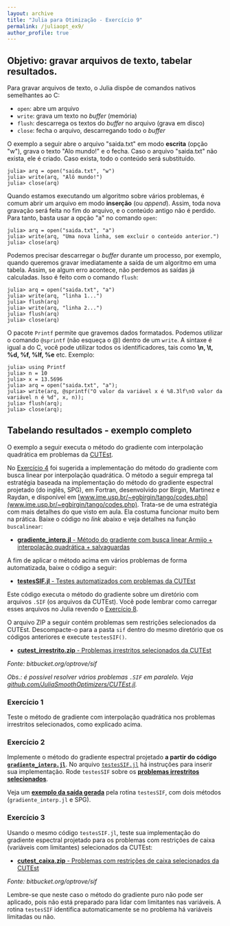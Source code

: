 ```yaml
---
layout: archive
title: "Julia para Otimização - Exercício 9"
permalink: /juliaopt_ex9/
author_profile: true
---
```


## Objetivo: gravar arquivos de texto, tabelar resultados.

Para gravar arquivos de texto, o Julia dispõe de comandos nativos semelhantes ao C:
- `open`: abre um arquivo
- `write`: grava um texto no *buffer* (memória)
- `flush`: descarrega os textos do *buffer* no arquivo (grava em disco)
- `close`: fecha o arquivo, descarregando todo o *buffer*

O exemplo a seguir abre o arquivo "saida.txt" em modo **escrita** (opção "w"), grava o texto "Alo mundo!" e o fecha. Caso o arquivo "saida.txt" não exista, ele é criado. Caso exista, todo o conteúdo será substituído.

~~~
julia> arq = open("saida.txt", "w")
julia> write(arq, "Alô mundo!")
julia> close(arq)
~~~

Quando estamos executando um algoritmo sobre vários problemas, é comum abrir um arquivo em modo **inserção** (ou *append*). Assim, toda nova gravação será feita no fim do arquivo, e o conteúdo antigo não é perdido. Para tanto, basta usar a opção "a" no comando `open`:

~~~
julia> arq = open("saida.txt", "a")
julia> write(arq, "Uma nova linha, sem excluir o conteúdo anterior.")
julia> close(arq)
~~~

Podemos precisar descarregar o *buffer* durante um processo, por exemplo, quando queremos gravar imediatamente a saída de um algoritmo em uma tabela. Assim, se algum erro acontece, não perdemos as saídas já calculadas. Isso é feito com o comando `flush`:

~~~
julia> arq = open("saida.txt", "a")
julia> write(arq, "linha 1...")
julia> flush(arq)
julia> write(arq, "linha 2...")
julia> flush(arq)
julia> close(arq)
~~~

O pacote `Printf` permite que gravemos dados formatados. Podemos utilizar o comando `@sprintf` (não esqueça o @) dentro de um `write`. A sintaxe é igual a do C, você pode utilizar todos os identificadores, tais como **\n, \t, %d, %f, %lf, %e** etc. Exemplo:

~~~
julia> using Printf
julia> n = 10
julia> x = 13.5696
julia> arq = open("saida.txt", "a");
julia> write(arq, @sprintf("O valor da variável x é %8.3lf\nO valor da variável n é %d", x, n));
julia> flush(arq);
julia> close(arq);
~~~

## Tabelando resultados - exemplo completo

O exemplo a seguir executa o método do gradiente com interpolação quadrática em problemas da [CUTEst](/juliaopt_ex8/).

No [Exercício 4](/juliaopt_ex4/) foi sugerida a implementação do método do gradiente com busca linear por interpolação quadrática. O método a seguir emprega tal estratégia baseada na implementação do método do gradiente espectral projetado (do inglês, SPG), em Fortran, desenvolvido por Birgin, Martinez e Raydan, e disponível em [www.ime.usp.br/~egbirgin/tango/codes.php](www.ime.usp.br/~egbirgin/tango/codes.php). Trata-se de uma estratégia com mais detalhes do que visto em aula. Ela costuma funcionar muito bem na prática. Baixe o código no *link* abaixo e veja detalhes na função `buscalinear`:

- [**gradiente_interp.jl** - Método do gradiente com busca linear Armijo + interpolação quadrática + salvaguardas](/files/julia/gradiente_interp.jl)

A fim de aplicar o método acima em vários problemas de forma automatizada, baixe o código a seguir:

- [**testesSIF.jl** - Testes automatizados com problemas da CUTEst](/files/julia/testesSIF.jl)

Este código executa o método do gradiente sobre um diretório com arquivos `.SIF` (os arquivos da CUTEst). Você pode lembrar como carregar esses arquivos no Julia revendo o [Exercício 8](/juliaopt_ex8/).

O arquivo ZIP a seguir contém problemas sem restrições selecionados da CUTEst. Descompacte-o para a pasta `sif` dentro do mesmo diretório que os códigos anteriores e execute `testesSIF()`.

- [**cutest_irrestrito.zip** - Problemas irrestritos selecionados da CUTEst](/files/julia/cutest_irrestrito.zip)

*Fonte: bitbucket.org/optrove/sif*

*Obs.: é possível resolver vários problemas `.SIF` em paralelo. Veja [github.com/JuliaSmoothOptimizers/CUTEst.jl](github.com/JuliaSmoothOptimizers/CUTEst.jl).*

### Exercício 1

Teste o método de gradiente com interpolação quadrática nos problemas irrestritos selecionados, como explicado acima.

### Exercício 2

Implemente o método do gradiente espectral projetado **a partir do código [`gradiente_interp.jl`](/files/julia/gradiente_interp.jl)**. No arquivo [`testesSIF.jl`](/files/julia/testesSIF.jl) há instruções para inserir sua implementação. Rode `testesSIF` sobre os [**problemas irrestritos selecionados**](/files/julia/cutest_irrestrito.zip).

Veja um [**exemplo da saída gerada**](/files/julia/resultados.txt) pela rotina `testesSIF`, com dois métodos (`gradiente_interp.jl` e SPG).

### Exercício 3

Usando o mesmo código `testesSIF.jl`, teste sua implementação do gradiente espectral projetado para os problemas com restrições de caixa (variáveis com limitantes) selecionados da CUTEst:

- [**cutest_caixa.zip** - Problemas com restrições de caixa selecionados da CUTEst](/files/julia/cutest_caixa.zip)

*Fonte: bitbucket.org/optrove/sif*

Lembre-se que neste caso o método do gradiente puro não pode ser aplicado, pois não está preparado para lidar com limitantes nas variáveis. A rotina `testesSIF` identifica automaticamente se no problema há variáveis limitadas ou não.
